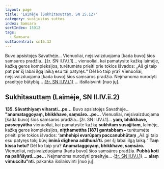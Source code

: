 ```yaml
---
layout: page
title: 'Laimėje (Sukhitasuttaṃ, SN 15.12)'
category: susijusios suttos
index: Samsara
sortIndex: 15012
tags:
  - Samsara
suttacentral: sn15.12
---
```

Buvo apsistojęs Savathėje... Vienuoliai, neįsivaizduojama \[kada buvo] šios samsaros pradžia...\[žr. SN II.IV.i.1]... vienuoliai, kai pamatysite kažką laimėje, kažką geros kompleksijos, turėtumėte prieiti prie tokios išvados: „Aš gi taip pat per šį labai ilgą laiką esu tai patyręs.“ Dėl ko taip yra? Vienuoliai, neįsivaizduojama \[kada buvo] šios saṃsāros pradžia. Neįmanoma nurodyti praeityje būtybių... <a href="../tinakatthasuttam-zole-ir-sakeles">{žr. SN II.IV.i.1}</a> ... išsilaisvinti \[nuo jų].

## Sukhitasuttaṃ (Laimėje, SN II.IV.ii.2)

**135. Sāvatthiyaṃ viharati…pe…** Buvo apsistojęs Savathėje... **"anamataggoyaṃ, bhikkhave, saṃsāro…pe…** Vienuoliai, neįsivaizduojama \[kada buvo] šios samsaros pradžia...\[žr. SN II.IV.i.1]... **yaṃ, bhikkhave, passeyyātha** vienuoliai, kai pamatysite kažką **sukhitaṃ susajjitaṃ,** laimėje, kažką geros kompleksijos, **niṭṭhamettha \[187] gantabbaṃ –** turėtumėte prieiti prie tokios išvados: **‘amhehipi evarūpaṃ paccanubhūtaṃ** „Aš gi taip esu patyręs tokį būvį **iminā dīghena addhunā’ti.** per šį labai ilgą laiką.“ **Taṃ kissa hetu?** Dėl ko taip yra? **Anamataggoyaṃ, bhikkhave, saṃsāro.** Vienuoliai, neįsivaizduojama \[kada buvo] šios saṃsāros pradžia. **Pubbā koṭi na paññāyati…pe…** Neįmanoma nurodyti praeityje... <a href="../tinakatthasuttam-zole-ir-sakeles">{žr. SN II.IV.i.1}</a> ... **alaṃ vimuccitu"nti.** pakanka išsilaisvinti \[nuo jų].

